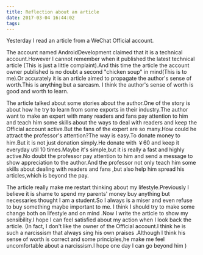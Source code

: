 ```yaml
---
title: Reflection about an article
date: 2017-03-04 16:44:02
tags:
---
```


Yesterday I read an article from a WeChat Official account.

The account named AndroidDevelopment claimed that it is a technical account.However I cannot remember when it published the latest technical article (This is just a little complaint).And this time the article the account owner published is no doubt a second "chicken soup" in mind(This is to me).Or accurately it is an article aimed to propagate the author's sense of worth.This is anything but a sarcasm. I think the author's sense of worth is good and worth to learn.

The article talked about some stories about the author.One of the story is about how he try to learn from some exports in their industry.The author want to make an expert with many readers and fans pay attention to him and teach him some skills about the ways to deal with readers and keep the Official account active.But the fans of the expert are so many.How could he attract the professor's attention?The way is easy.To donate money to him.But it is not just donation simply.He donate with ￥60 and keep it everyday util 10 times.Maybe it's simple,but it is really a fast and highly active.No doubt the professor pay attention to him and send a message to show appreciation to the author.And the professor not only teach him some skills about dealing with readers and fans ,but also help him spread his articles,which is beyond the pay.

The article really make me restart thinking about my lifestyle.Previously I believe it is shame to spend my parents' money buy anything but necessaries thought I am a student.So I always is a miser and even refuse to buy something maybe important to me.
I think I should try to make some change both on lifestyle and on mind .Now I write the article to show my sensibility.I hope I can feel satisfied about my action when I look back the article.
(In fact, I don't like the owner of the Official account.I think he is such a  narcissism that always sing his own praises .Although I think his sense of worth is correct and some principles,he make me feel uncomfortable about a narcissism.I hope one day I can go beyond him )

